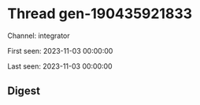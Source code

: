 # Thread gen-190435921833
Channel: integrator

First seen: 2023-11-03 00:00:00

Last seen: 2023-11-03 00:00:00

## Digest


